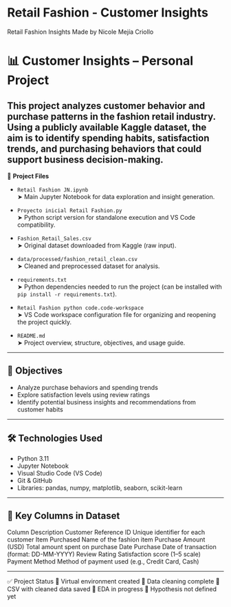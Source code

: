 # Retail Fashion - Customer Insights
Retail Fashion Insights
Made by Nicole Mejía Criollo

# 📊 Customer Insights – Personal Project
This project analyzes customer behavior and purchase patterns in the fashion retail industry. Using a publicly available Kaggle dataset, the aim is to identify spending habits, satisfaction trends, and purchasing behaviors that could support business decision-making.
---
🧾 **Project Files**

- `Retail Fashion JN.ipynb`  
  ➤ Main Jupyter Notebook for data exploration and insight generation.

- `Proyecto inicial Retail Fashion.py`  
  ➤ Python script version for standalone execution and VS Code compatibility.

- `Fashion_Retail_Sales.csv`  
  ➤ Original dataset downloaded from Kaggle (raw input).

- `data/processed/fashion_retail_clean.csv`  
  ➤ Cleaned and preprocessed dataset for analysis.

- `requirements.txt`  
  ➤ Python dependencies needed to run the project (can be installed with `pip install -r requirements.txt`).

- `Retail Fashion python code.code-workspace`  
  ➤ VS Code workspace configuration file for organizing and reopening the project quickly.

- `README.md`  
  ➤ Project overview, structure, objectives, and usage guide.
---
## 🧠 Objectives
- Analyze purchase behaviors and spending trends
- Explore satisfaction levels using review ratings
- Identify potential business insights and recommendations from customer habits
---
## 🛠️ Technologies Used
- Python 3.11
- Jupyter Notebook
- Visual Studio Code (VS Code)
- Git & GitHub
- Libraries: pandas, numpy, matplotlib, seaborn, scikit-learn
---
## 📌 Key Columns in Dataset
Column	Description
Customer Reference ID	Unique identifier for each customer
Item Purchased	Name of the fashion item
Purchase Amount (USD)	Total amount spent on purchase
Date Purchase	Date of transaction (format: DD-MM-YYYY)
Review Rating	Satisfaction score (1–5 scale)
Payment Method	Method of payment used (e.g., Credit Card, Cash)

---

✅ Project Status
🔹 Virtual environment created
🔹 Data cleaning complete
🔹 CSV with cleaned data saved
🔸 EDA in progress
🔸 Hypothesis not defined yet

